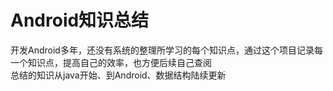 # Android知识总结
  开发Android多年，还没有系统的整理所学习的每个知识点，通过这个项目记录每一个知识点，提高自己的效率，也方便后续自己查阅  
  总结的知识从java开始、到Android、数据结构陆续更新

